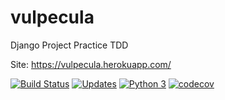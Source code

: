 # vulpecula
Django Project Practice TDD

Site: https://vulpecula.herokuapp.com/

[![Build Status](https://travis-ci.org/Al1rios/vulpecula.svg?branch=master)](https://travis-ci.org/Al1rios/vulpecula)
[![Updates](https://pyup.io/repos/github/Al1rios/vulpecula/shield.svg)](https://pyup.io/repos/github/Al1rios/vulpecula/)
[![Python 3](https://pyup.io/repos/github/Al1rios/vulpecula/python-3-shield.svg)](https://pyup.io/repos/github/Al1rios/vulpecula/)
[![codecov](https://codecov.io/gh/Al1rios/vulpecula/branch/master/graph/badge.svg)](https://codecov.io/gh/Al1rios/vulpecula)

